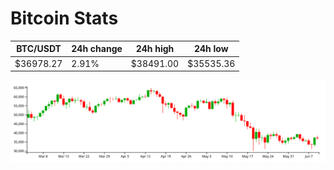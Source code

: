 # Bitcoin Stats

BTC/USDT|24h change|24h high|24h low|
|---|---|---|---|
|$36978.27|2.91%|$38491.00|$35535.36|

<img src="./chart.svg">
